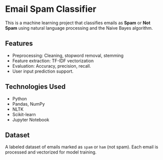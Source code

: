 # Email Spam Classifier

This is a machine learning project that classifies emails as **Spam** or **Not Spam** using natural language processing and the Naive Bayes algorithm.

## Features

- Preprocessing: Cleaning, stopword removal, stemming
- Feature extraction: TF-IDF vectorization
- Evaluation: Accuracy, precision, recall.
- User input prediction support.

## Technologies Used

- Python
- Pandas, NumPy
- NLTK
- Scikit-learn
- Jupyter Notebook

## Dataset

A labeled dataset of emails marked as `spam` or `ham` (not spam). Each email is processed and vectorized for model training.

